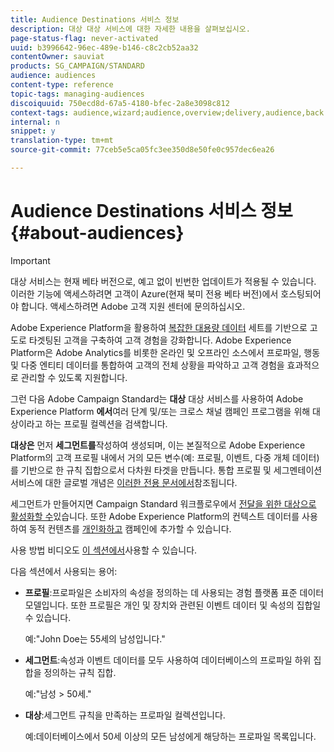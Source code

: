 ```yaml
---
title: Audience Destinations 서비스 정보
description: 대상 대상 서비스에 대한 자세한 내용을 살펴보십시오.
page-status-flag: never-activated
uuid: b3996642-96ec-489e-b146-c8c2cb52aa32
contentOwner: sauviat
products: SG_CAMPAIGN/STANDARD
audience: audiences
content-type: reference
topic-tags: managing-audiences
discoiquuid: 750ecd8d-67a5-4180-bfec-2a8e3098c812
context-tags: audience,wizard;audience,overview;delivery,audience,back
internal: n
snippet: y
translation-type: tm+mt
source-git-commit: 77ceb5e5ca05fc3ee350d8e50fe0c957dec6ea26

---
```



# Audience Destinations 서비스 정보 {#about-audiences}

>[!IMPORTANT]
>
>대상 서비스는 현재 베타 버전으로, 예고 없이 빈번한 업데이트가 적용될 수 있습니다. 이러한 기능에 액세스하려면 고객이 Azure(현재 북미 전용 베타 버전)에서 호스팅되어야 합니다. 액세스하려면 Adobe 고객 지원 센터에 문의하십시오.

Adobe Experience Platform을 활용하여 [복잡한 대용량 데이터](https://www.adobe.io/apis/experienceplatform/home.html) 세트를 기반으로 고도로 타겟팅된 고객을 구축하여 고객 경험을 강화합니다. Adobe Experience Platform은 Adobe Analytics를 비롯한 온라인 및 오프라인 소스에서 프로파일, 행동 및 다중 엔티티 데이터를 통합하여 고객의 전체 상황을 파악하고 고객 경험을 효과적으로 관리할 수 있도록 지원합니다.

그런 다음 Adobe Campaign Standard는 **대상** 대상 서비스를 사용하여 Adobe Experience Platform **에서**&#x200B;여러 단계 및/또는 크로스 채널 캠페인 프로그램을 위해 대상이라고 하는 프로필 컬렉션을 검색합니다.

**대상은** 먼저 **세그먼트를**&#x200B;작성하여 생성되며, 이는 본질적으로 Adobe Experience Platform의 고객 프로필 내에서 거의 모든 변수(예: 프로필, 이벤트, 다중 개체 데이터)를 기반으로 한 규칙 집합으로서 다차원 타겟을 만듭니다. 통합 프로필 및 세그멘테이션 서비스에 대한 글로벌 개념은 [이러한 전용 문서에서](https://www.adobe.io/apis/experienceplatform/home/profile-identity-segmentation.html)참조됩니다.

세그먼트가 만들어지면 Campaign Standard 워크플로우에서 [전달을 위한 대상으로 활성화할 수](../../automating/using/aep-targeting-audiences.md)있습니다. 또한 Adobe Experience Platform의 컨텍스트 데이터를 사용하여 동적 컨텐츠를 [개인화하고](../../automating/using/aep-personalizing-campaigns.md) 캠페인에 추가할 수 있습니다.

사용 방법 비디오도 [이 섹션에서](https://docs.adobe.com/content/help/en/campaign-learn/campaign-standard-tutorials/profiles-and-audiences/audience-destinations/audience-destinations-overview.html)사용할 수 있습니다.

다음 섹션에서 사용되는 용어:

* **프로필**:프로파일은 소비자의 속성을 정의하는 데 사용되는 경험 플랫폼 표준 데이터 모델입니다. 또한 프로필은 개인 및 장치와 관련된 이벤트 데이터 및 속성의 집합일 수 있습니다.

   예:&quot;John Doe는 55세의 남성입니다.&quot;

* **세그먼트**:속성과 이벤트 데이터를 모두 사용하여 데이터베이스의 프로파일 하위 집합을 정의하는 규칙 집합.

   예:&quot;남성 > 50세.&quot;

* **대상**:세그먼트 규칙을 만족하는 프로파일 컬렉션입니다.

   예:데이터베이스에서 50세 이상의 모든 남성에게 해당하는 프로파일 목록입니다.
